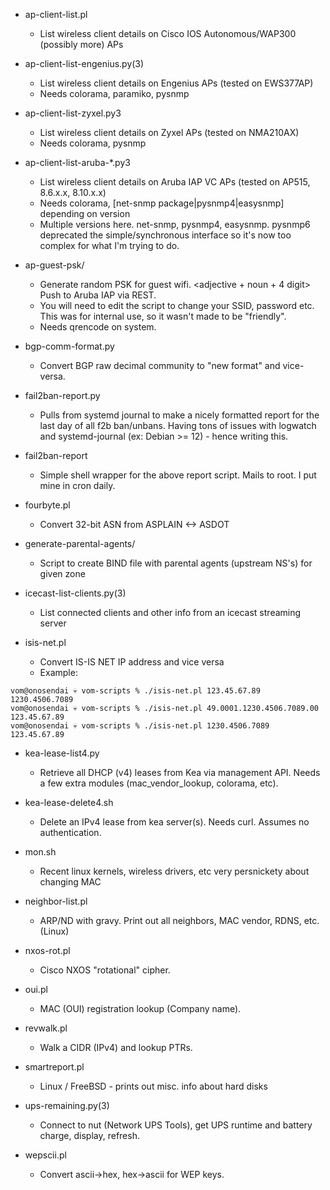 * ap-client-list.pl
	* List wireless client details on Cisco IOS Autonomous/WAP300 (possibly more) APs

* ap-client-list-engenius.py(3)
	* List wireless client details on Engenius APs (tested on EWS377AP)
	* Needs colorama, paramiko, pysnmp

* ap-client-list-zyxel.py3
	* List wireless client details on Zyxel APs (tested on NMA210AX)
	* Needs colorama, pysnmp

* ap-client-list-aruba-*.py3
	* List wireless client details on Aruba IAP VC APs (tested on AP515, 8.6.x.x, 8.10.x.x)
	* Needs colorama, [net-snmp package|pysnmp4|easysnmp] depending on version
	* Multiple versions here.  net-snmp, pysnmp4, easysnmp.  pysnmp6 deprecated the simple/synchronous interface so it's now too complex for what I'm trying to do.

* ap-guest-psk/
	* Generate random PSK for guest wifi.  <adjective + noun + 4 digit>  Push to Aruba IAP via REST.
	* You will need to edit the script to change your SSID, password etc.  This was for internal use, so it wasn't made to be "friendly".
	* Needs qrencode on system.

* bgp-comm-format.py
	* Convert BGP raw decimal community to "new format" and vice-versa.

* fail2ban-report.py
	* Pulls from systemd journal to make a nicely formatted report for the last day of all f2b ban/unbans. Having tons of issues with logwatch and systemd-journal (ex: Debian >= 12) - hence writing this.

* fail2ban-report
	* Simple shell wrapper for the above report script.  Mails to root.  I put mine in cron daily.

* fourbyte.pl
	* Convert 32-bit ASN from ASPLAIN <-> ASDOT

* generate-parental-agents/
	* Script to create BIND file with parental agents (upstream NS's) for given zone

* icecast-list-clients.py(3)
	* List connected clients and other info from an icecast streaming server

* isis-net.pl
	* Convert IS-IS NET IP address and vice versa
	* Example:

```
vom@onosendai 💀 vom-scripts % ./isis-net.pl 123.45.67.89
1230.4506.7089
vom@onosendai 💀 vom-scripts % ./isis-net.pl 49.0001.1230.4506.7089.00
123.45.67.89
vom@onosendai 💀 vom-scripts % ./isis-net.pl 1230.4506.7089           
123.45.67.89
```

* kea-lease-list4.py
	* Retrieve all DHCP (v4) leases from Kea via management API.  Needs a few extra modules (mac_vendor_lookup, colorama, etc).

* kea-lease-delete4.sh
	* Delete an IPv4 lease from kea server(s).  Needs curl.  Assumes no authentication.

* mon.sh
	* Recent linux kernels, wireless drivers, etc very persnickety about changing MAC

* neighbor-list.pl
	* ARP/ND with gravy.  Print out all neighbors, MAC vendor, RDNS, etc.  (Linux)

* nxos-rot.pl
	* Cisco NXOS "rotational" cipher.

* oui.pl
	* MAC (OUI) registration lookup (Company name).

* revwalk.pl
	* Walk a CIDR (IPv4) and lookup PTRs.

* smartreport.pl
	* Linux / FreeBSD - prints out misc. info about hard disks

* ups-remaining.py(3)
	* Connect to nut (Network UPS Tools), get UPS runtime and battery charge, display, refresh.

* wepscii.pl
	* Convert ascii->hex, hex->ascii for WEP keys.
